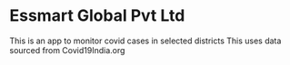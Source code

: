 # Essmart Global Pvt Ltd

This is an app to monitor covid cases in selected districts
This uses data sourced from Covid19India.org
